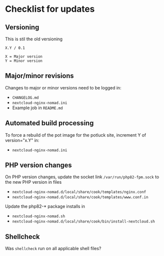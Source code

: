 # Checklist for updates

## Versioning
This is stil the old versioning
```
X.Y / 0.1

X = Major version
Y = Minor version
```

## Major/minor revisions
Changes to major or minor versions need to be logged in:
* `CHANGELOG.md`
* `nextcloud-nginx-nomad.ini`
* Example job in `README.md`

## Automated build processing
To force a rebuild of the pot image for the potluck site, increment Y of version="x.Y" in:
* `nextcloud-nginx-nomad.ini`

## PHP version changes
On PHP version changes, update the socket link `/var/run/php82-fpm.sock` to the new PHP version in files
* `nextcloud-nginx-nomad.d/local/share/cook/templates/nginx.conf`
* `nextcloud-nginx-nomad.d/local/share/cook/templates/www.conf.in`

Update the php82-* package installs in 
* `nextcloud-nginx-nomad.sh`
* `nextcloud-nginx-nomad.d/local/share/cook/bin/install-nextcloud.sh`

## Shellcheck
Was `shellcheck` run on all applicable shell files?
